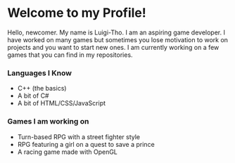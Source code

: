 # Welcome to my Profile!

Hello, newcomer. My name is Luigi-Tho.
I am an aspiring game developer.
I have worked on many games but sometimes you lose motivation to work on projects and you want to start new ones.
I am currently working on a few games that you can find in my repositories.

### Languages I Know
- C++ (the basics)
- A bit of C#
- A bit of HTML/CSS/JavaScript

### Games I am working on
- Turn-based RPG with a street fighter style
- RPG featuring a girl on a quest to save a prince
- A racing game made with OpenGL
